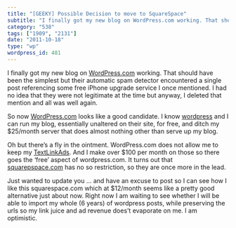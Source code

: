 ```yaml
---
title: "[GEEKY] Possible Decision to move to SquareSpace"
subtitle: "I finally got my new blog on WordPress.com working. That should have bee..."
category: "538"
tags: ["1909", "2131"]
date: "2011-10-18"
type: "wp"
wordpress_id: 481
---
```

I finally got my new blog on [WordPress.com](http://www.wordpress.com) working. That should have been the simplest but their automatic spam detector encountered a single post referencing some free iPhone upgrade service I once mentioned. I had no idea that they were not legitimate at the time but anyway, I deleted that mention and all was well again.

So now [WordPress.com](wordpress.com) looks like a good candidate. I know [wordpress](http://www.wordpress.org) and I can run my blog, essentially unaltered on their site, for free, and ditch my $25/month server that does almost nothing other than serve up my blog.

Oh but there’s a fly in the ointment. WordPress.com does not allow me to keep my [TextLinkAds](www.textlinkads.com). And I make over $100 per month on those so there goes the ‘free’ aspect of wordpress.com. It turns out that [squarepspace.com](http://www.squarespace.com) has no so restriction, so they are once more in the lead.

Just wanted to update you … and have an excuse to post so I can see how I like this squarespace.com which at $12/month seems like a pretty good alternative just about now. Right now I am waiting to see whether I will be able to import my whole (6 years) of wordpress posts, while preserving the urls so my link juice and ad revenue does’t evaporate on me. I am optimistic.